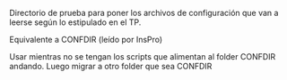 Directorio de prueba para poner los archivos de configuración que van a leerse según lo estipulado en el TP.

Equivalente a CONFDIR (leído por InsPro)

Usar mientras no se tengan los scripts que alimentan al folder CONFDIR andando. Luego migrar a otro folder que sea CONFDIR
